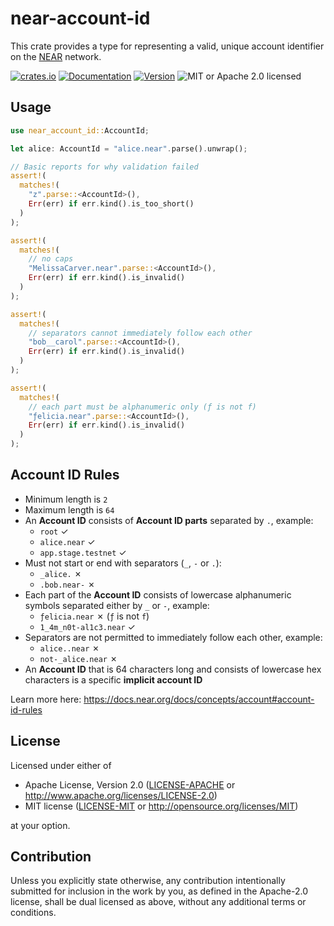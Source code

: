 # near-account-id

This crate provides a type for representing a valid, unique account identifier on the [NEAR](https://near.org) network.

[![crates.io](https://img.shields.io/crates/v/near-account-id?label=latest)](https://crates.io/crates/near-account-id)
[![Documentation](https://docs.rs/near-account-id/badge.svg)](https://docs.rs/near-account-id)
[![Version](https://img.shields.io/badge/rustc-1.56+-ab6000.svg)](https://blog.rust-lang.org/2021/10/21/Rust-1.56.0.html)
![MIT or Apache 2.0 licensed](https://img.shields.io/crates/l/near-account-id.svg)

## Usage

```rust
use near_account_id::AccountId;

let alice: AccountId = "alice.near".parse().unwrap();

// Basic reports for why validation failed
assert!(
  matches!(
    "z".parse::<AccountId>(),
    Err(err) if err.kind().is_too_short()
  )
);

assert!(
  matches!(
    // no caps
    "MelissaCarver.near".parse::<AccountId>(),
    Err(err) if err.kind().is_invalid()
  )
);

assert!(
  matches!(
    // separators cannot immediately follow each other
    "bob__carol".parse::<AccountId>(),
    Err(err) if err.kind().is_invalid()
  )
);

assert!(
  matches!(
    // each part must be alphanumeric only (ƒ is not f)
    "ƒelicia.near".parse::<AccountId>(),
    Err(err) if err.kind().is_invalid()
  )
);
```

## Account ID Rules

- Minimum length is `2`
- Maximum length is `64`
- An **Account ID** consists of **Account ID parts** separated by `.`, example:
  - `root` ✓
  - `alice.near` ✓
  - `app.stage.testnet` ✓
- Must not start or end with separators (`_`, `-` or `.`):
  - `_alice.` ✗
  - `.bob.near-` ✗
- Each part of the **Account ID** consists of lowercase alphanumeric symbols separated either by `_` or `-`, example:
  - `ƒelicia.near` ✗ (`ƒ` is not `f`)
  - `1_4m_n0t-al1c3.near` ✓
- Separators are not permitted to immediately follow each other, example:
  - `alice..near` ✗
  - `not-_alice.near` ✗
- An **Account ID** that is 64 characters long and consists of lowercase hex characters is a specific **implicit account ID**

Learn more here: <https://docs.near.org/docs/concepts/account#account-id-rules>

## License

Licensed under either of

- Apache License, Version 2.0
   ([LICENSE-APACHE](LICENSE-APACHE) or <http://www.apache.org/licenses/LICENSE-2.0>)
- MIT license
   ([LICENSE-MIT](LICENSE-MIT) or <http://opensource.org/licenses/MIT>)

at your option.

## Contribution

Unless you explicitly state otherwise, any contribution intentionally submitted
for inclusion in the work by you, as defined in the Apache-2.0 license, shall be
dual licensed as above, without any additional terms or conditions.
